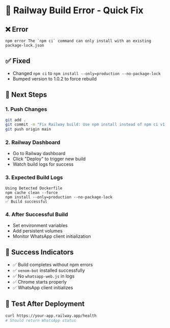 # 🚨 Railway Build Error - Quick Fix

## ❌ **Error**
```
npm error The `npm ci` command can only install with an existing package-lock.json
```

## ✅ **Fixed**
- Changed `npm ci` to `npm install --only=production --no-package-lock`
- Bumped version to 1.0.2 to force rebuild

## 🚀 **Next Steps**

### 1. **Push Changes**
```bash
git add .
git commit -m "Fix Railway build: Use npm install instead of npm ci v1.0.2"
git push origin main
```

### 2. **Railway Dashboard**
- Go to Railway dashboard
- Click "Deploy" to trigger new build
- Watch build logs for success

### 3. **Expected Build Logs**
```
Using Detected Dockerfile
npm cache clean --force
npm install --only=production --no-package-lock
✅ Build successful
```

### 4. **After Successful Build**
- Set environment variables
- Add persistent volumes
- Monitor WhatsApp client initialization

## 🎯 **Success Indicators**
- ✅ Build completes without npm errors
- ✅ `venom-bot` installed successfully
- ✅ No `whatsapp-web.js` in logs
- ✅ Chrome starts properly
- ✅ WhatsApp client initializes

## 📱 **Test After Deployment**
```bash
curl https://your-app.railway.app/health
# Should return WhatsApp status
```
